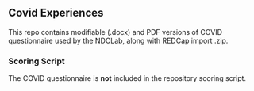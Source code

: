 ## Covid Experiences

This repo contains modifiable (.docx) and PDF versions of COVID questionnaire used by the NDCLab, along with REDCap import .zip.


### Scoring Script
The COVID questionnaire is **not** included in the repository scoring script.